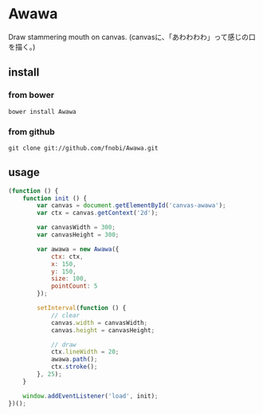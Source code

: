 Awawa
======

Draw stammering mouth on canvas.
(canvasに、「あわわわわ」って感じの口を描く。)

## install

### from bower
```
bower install Awawa
```

### from github
```
git clone git://github.com/fnobi/Awawa.git
```

## usage
```javascript
(function () {
    function init () {
        var canvas = document.getElementById('canvas-awawa');
        var ctx = canvas.getContext('2d');

        var canvasWidth = 300;
        var canvasHeight = 300;

        var awawa = new Awawa({
            ctx: ctx,
            x: 150,
            y: 150,
            size: 100,
            pointCount: 5
        });

        setInterval(function () {
            // clear
            canvas.width = canvasWidth;
            canvas.height = canvasHeight;

            // draw
            ctx.lineWidth = 20;
            awawa.path();
            ctx.stroke();
        }, 25);
    }

    window.addEventListener('load', init);
})();



```
